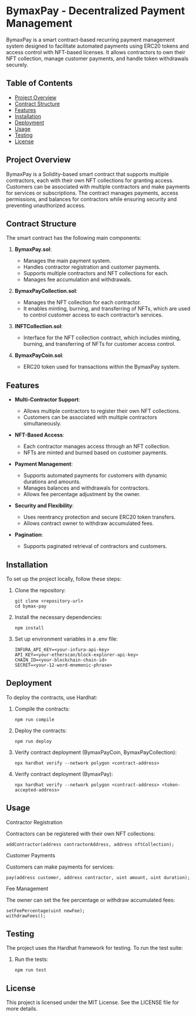 # BymaxPay - Decentralized Payment Management

BymaxPay is a smart contract-based recurring payment management system designed to facilitate automated payments using ERC20 tokens and access control with NFT-based licenses. It allows contractors to own their NFT collection, manage customer payments, and handle token withdrawals securely.

## Table of Contents

- [Project Overview](#project-overview)
- [Contract Structure](#contract-structure)
- [Features](#features)
- [Installation](#installation)
- [Deployment](#deployment)
- [Usage](#usage)
- [Testing](#testing)
- [License](#license)

## Project Overview

BymaxPay is a Solidity-based smart contract that supports multiple contractors, each with their own NFT collections for granting access. Customers can be associated with multiple contractors and make payments for services or subscriptions. The contract manages payments, access permissions, and balances for contractors while ensuring security and preventing unauthorized access.

## Contract Structure

The smart contract has the following main components:

1. **BymaxPay.sol**: 
   - Manages the main payment system.
   - Handles contractor registration and customer payments.
   - Supports multiple contractors and NFT collections for each.
   - Manages fee accumulation and withdrawals.

2. **BymaxPayCollection.sol**:
   - Manages the NFT collection for each contractor. 
   - It enables minting, burning, and transferring of NFTs, which are used to control customer access to each contractor’s services.

3. **INFTCollection.sol**:
   - Interface for the NFT collection contract, which includes minting, burning, and transferring of NFTs for customer access control.

4. **BymaxPayCoin.sol**:
   - ERC20 token used for transactions within the BymaxPay system.

## Features

- **Multi-Contractor Support**: 
  - Allows multiple contractors to register their own NFT collections.
  - Customers can be associated with multiple contractors simultaneously.

- **NFT-Based Access**: 
  - Each contractor manages access through an NFT collection.
  - NFTs are minted and burned based on customer payments.

- **Payment Management**: 
  - Supports automated payments for customers with dynamic durations and amounts.
  - Manages balances and withdrawals for contractors.
  - Allows fee percentage adjustment by the owner.

- **Security and Flexibility**: 
  - Uses reentrancy protection and secure ERC20 token transfers.
  - Allows contract owner to withdraw accumulated fees.

- **Pagination**: 
  - Supports paginated retrieval of contractors and customers.

## Installation

To set up the project locally, follow these steps:

1. Clone the repository:

   ```
   git clone <repository-url>
   cd bymax-pay
   ```

2. Install the necessary dependencies:

   ```
   npm install
   ```

3. Set up environment variables in a .env file:

   ```
   INFURA_API_KEY=<your-infura-api-key>
   API_KEY=<your-etherscan/block-explorer-api-key>
   CHAIN_ID=<your-blockchain-chain-id>
   SECRET=<your-12-word-mnemonic-phrase>
   ```

## Deployment

To deploy the contracts, use Hardhat:

1. Compile the contracts:

   ```
   npm run compile
   ```

2. Deploy the contracts:

   ```
   npm run deploy
   ```

3. Verify contract deployment (BymaxPayCoin, BymaxPayCollection):

   ```
   npx hardhat verify --network polygon <contract-address>
   ```

4. Verify contract deployment (BymaxPay):

   ```
   npx hardhat verify --network polygon <contract-address> <token-accepted-address>
   ```

## Usage

Contractor Registration

Contractors can be registered with their own NFT collections:

   ```
   addContractor(address contractorAddress, address nftCollection);
   ```

Customer Payments

Customers can make payments for services:

   ```
   pay(address customer, address contractor, uint amount, uint duration);
   ```

Fee Management

The owner can set the fee percentage or withdraw accumulated fees:

   ```
   setFeePercentage(uint newFee);
   withdrawFees();
   ```

## Testing

The project uses the Hardhat framework for testing. To run the test suite:

1. Run the tests:

   ```
   npm run test
   ```

## License

This project is licensed under the MIT License. See the LICENSE file for more details.
